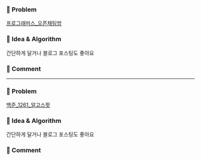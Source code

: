 ### 📕 Problem

[프로그래머스_오픈채팅방](https://programmers.co.kr/learn/courses/30/lessons/42888)  
### 📗 Idea & Algorithm

간단하게 달거나 블로그 포스팅도 좋아요

### 📘 Comment


---

### 📕 Problem

[백준_1261_알고스팟](https://www.acmicpc.net/problem/1261)
### 📗 Idea & Algorithm

간단하게 달거나 블로그 포스팅도 좋아요

### 📘 Comment


